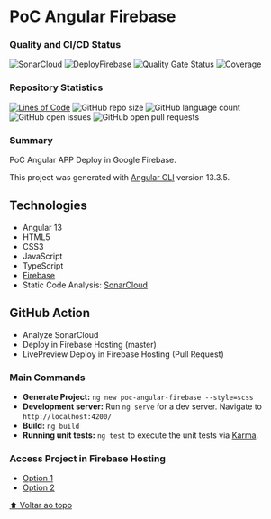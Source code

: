 # PoC Angular Firebase

### Quality and CI/CD Status
[![SonarCloud](https://github.com/bvilela/poc-angular-firebase/actions/workflows/sonarcloud.yml/badge.svg?branch=master)](https://github.com/bvilela/poc-angular-firebase/actions/workflows/sonarcloud.yml)
[![DeployFirebase](https://github.com/bvilela/poc-angular-firebase/actions/workflows/firebase-hosting-merge.yml/badge.svg)](https://github.com/bvilela/poc-angular-firebase/actions/workflows/firebase-hosting-merge.yml)
[![Quality Gate Status](https://sonarcloud.io/api/project_badges/measure?project=bvilela_poc-angular-firebase&metric=alert_status)](https://sonarcloud.io/summary/new_code?id=bvilela_poc-angular-firebase)
[![Coverage](https://sonarcloud.io/api/project_badges/measure?project=bvilela_poc-angular-firebase&metric=coverage)](https://sonarcloud.io/summary/new_code?id=bvilela_poc-angular-firebase)

### Repository Statistics
[![Lines of Code](https://sonarcloud.io/api/project_badges/measure?project=bvilela_poc-angular-firebase&metric=ncloc)](https://sonarcloud.io/summary/new_code?id=bvilela_poc-angular-firebase)
![GitHub repo size](https://img.shields.io/github/repo-size/bvilela/poc-angular-firebase)
![GitHub language count](https://img.shields.io/github/languages/count/bvilela/poc-angular-firebase)
![GitHub open issues](https://img.shields.io/github/issues-raw/bvilela/poc-angular-firebase)
![GitHub open pull requests](https://img.shields.io/github/issues-pr/bvilela/poc-angular-firebase)
<!--![GitHub forks](https://img.shields.io/github/forks/bvilela/poc-angular-firebase)-->

### Summary
PoC Angular APP Deploy in Google Firebase.

This project was generated with [Angular CLI](https://github.com/angular/angular-cli) version 13.3.5.

## Technologies
* Angular 13
* HTML5
* CSS3
* JavaScript
* TypeScript
* [Firebase](https://firebase.google.com/)
* Static Code Analysis: [SonarCloud](https://sonarcloud.io/)

## GitHub Action
* Analyze SonarCloud
* Deploy in Firebase Hosting (master)
* LivePreview Deploy in Firebase Hosting (Pull Request)

### Main Commands
* **Generate Project:** `ng new poc-angular-firebase --style=scss`
* **Development server:** Run `ng serve` for a dev server. Navigate to `http://localhost:4200/`
* **Build:** `ng build`
* **Running unit tests:** `ng test` to execute the unit tests via [Karma](https://karma-runner.github.io).

### Access Project in Firebase Hosting
* [Option 1](https://poc-angular-firebase.web.app/)
* [Option 2](https://poc-angular-firebase.firebaseapp.com/)

[⬆ Voltar ao topo](#poc-angular-firebase)<br>
